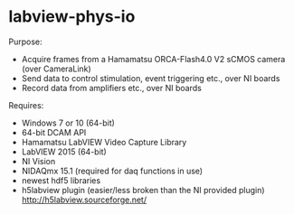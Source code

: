 labview-phys-io
============================================

Purpose:
- Acquire frames from a Hamamatsu ORCA-Flash4.0 V2 sCMOS camera (over CameraLink)
- Send data to control stimulation, event triggering etc., over NI boards
- Record data from amplifiers etc., over NI boards

Requires:
- Windows 7 or 10 (64-bit)
- 64-bit DCAM API
- Hamamatsu LabVIEW Video Capture Library
- LabVIEW 2015 (64-bit)
- NI Vision
- NIDAQmx 15.1 (required for daq functions in use)
- newest hdf5 libraries
- h5labview plugin (easier/less broken than the NI provided plugin) http://h5labview.sourceforge.net/
